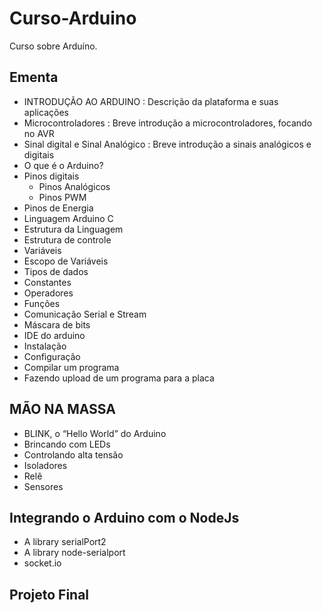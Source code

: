 # Curso-Arduino

Curso sobre Arduíno.

## Ementa

- INTRODUÇÃO AO ARDUINO : Descrição da plataforma e suas aplicações
- Microcontroladores : Breve introdução a microcontroladores,  focando no AVR
- Sinal digital e Sinal Analógico : Breve introdução a sinais analógicos e digitais
- O que é o Arduino?
- Pinos digitais
  - Pinos Analógicos
  - Pinos PWM
- Pinos de Energia
- Linguagem Arduino C
- Estrutura da Linguagem
- Estrutura de controle
- Variáveis
- Escopo de Variáveis
- Tipos de dados
- Constantes
- Operadores
- Funções
- Comunicação Serial e Stream
- Máscara de bits
- IDE do arduino
- Instalação
- Configuração
- Compilar um programa
- Fazendo upload de um programa para a placa

## MÃO NA MASSA

- BLINK,  o “Hello World” do Arduino
- Brincando com LEDs
- Controlando alta tensão
- Isoladores
- Relê
- Sensores

## Integrando o Arduino com o NodeJs
- A library serialPort2
- A library node-serialport
- socket.io

## Projeto Final
